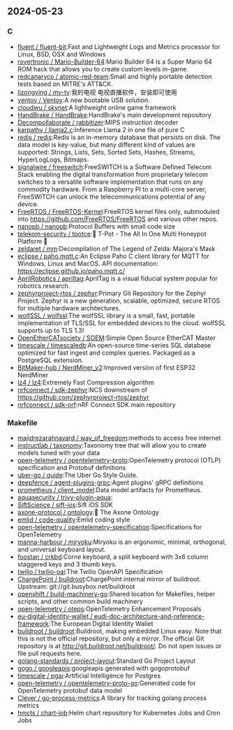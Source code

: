 ## 2024-05-23

### C

* [fluent / fluent-bit](https://github.com/fluent/fluent-bit):Fast and Lightweight Logs and Metrics processor for Linux, BSD, OSX and Windows
* [rovertronic / Mario-Builder-64](https://github.com/rovertronic/Mario-Builder-64):Mario Builder 64 is a Super Mario 64 ROM hack that allows you to create custom levels in-game.
* [redcanaryco / atomic-red-team](https://github.com/redcanaryco/atomic-red-team):Small and highly portable detection tests based on MITRE's ATT&CK.
* [lizongying / my-tv](https://github.com/lizongying/my-tv):我的电视 电视直播软件，安装即可使用
* [ventoy / Ventoy](https://github.com/ventoy/Ventoy):A new bootable USB solution.
* [cloudwu / skynet](https://github.com/cloudwu/skynet):A lightweight online game framework
* [HandBrake / HandBrake](https://github.com/HandBrake/HandBrake):HandBrake's main development repository
* [Decompollaborate / rabbitizer](https://github.com/Decompollaborate/rabbitizer):MIPS instruction decoder
* [karpathy / llama2.c](https://github.com/karpathy/llama2.c):Inference Llama 2 in one file of pure C
* [redis / redis](https://github.com/redis/redis):Redis is an in-memory database that persists on disk. The data model is key-value, but many different kind of values are supported: Strings, Lists, Sets, Sorted Sets, Hashes, Streams, HyperLogLogs, Bitmaps.
* [signalwire / freeswitch](https://github.com/signalwire/freeswitch):FreeSWITCH is a Software Defined Telecom Stack enabling the digital transformation from proprietary telecom switches to a versatile software implementation that runs on any commodity hardware. From a Raspberry PI to a multi-core server, FreeSWITCH can unlock the telecommunications potential of any device.
* [FreeRTOS / FreeRTOS-Kernel](https://github.com/FreeRTOS/FreeRTOS-Kernel):FreeRTOS kernel files only, submoduled into https://github.com/FreeRTOS/FreeRTOS and various other repos.
* [nanopb / nanopb](https://github.com/nanopb/nanopb):Protocol Buffers with small code size
* [telekom-security / tpotce](https://github.com/telekom-security/tpotce):🍯 T-Pot - The All In One Multi Honeypot Platform 🐝
* [zeldaret / mm](https://github.com/zeldaret/mm):Decompilation of The Legend of Zelda: Majora's Mask
* [eclipse / paho.mqtt.c](https://github.com/eclipse/paho.mqtt.c):An Eclipse Paho C client library for MQTT for Windows, Linux and MacOS. API documentation: https://eclipse.github.io/paho.mqtt.c/
* [AprilRobotics / apriltag](https://github.com/AprilRobotics/apriltag):AprilTag is a visual fiducial system popular for robotics research.
* [zephyrproject-rtos / zephyr](https://github.com/zephyrproject-rtos/zephyr):Primary Git Repository for the Zephyr Project. Zephyr is a new generation, scalable, optimized, secure RTOS for multiple hardware architectures.
* [wolfSSL / wolfssl](https://github.com/wolfSSL/wolfssl):The wolfSSL library is a small, fast, portable implementation of TLS/SSL for embedded devices to the cloud. wolfSSL supports up to TLS 1.3!
* [OpenEtherCATsociety / SOEM](https://github.com/OpenEtherCATsociety/SOEM):Simple Open Source EtherCAT Master
* [timescale / timescaledb](https://github.com/timescale/timescaledb):An open-source time-series SQL database optimized for fast ingest and complex queries. Packaged as a PostgreSQL extension.
* [BitMaker-hub / NerdMiner_v2](https://github.com/BitMaker-hub/NerdMiner_v2):Improved version of first ESP32 NerdMiner
* [lz4 / lz4](https://github.com/lz4/lz4):Extremely Fast Compression algorithm
* [nrfconnect / sdk-zephyr](https://github.com/nrfconnect/sdk-zephyr):NCS downstream of https://github.com/zephyrproject-rtos/zephyr
* [nrfconnect / sdk-nrf](https://github.com/nrfconnect/sdk-nrf):nRF Connect SDK main repository

### Makefile

* [majidrezarahnavard / way_of_freedom](https://github.com/majidrezarahnavard/way_of_freedom):methods to access free internet
* [instructlab / taxonomy](https://github.com/instructlab/taxonomy):Taxonomy tree that will allow you to create models tuned with your data
* [open-telemetry / opentelemetry-proto](https://github.com/open-telemetry/opentelemetry-proto):OpenTelemetry protocol (OTLP) specification and Protobuf definitions
* [uber-go / guide](https://github.com/uber-go/guide):The Uber Go Style Guide.
* [deepfence / agent-plugins-grpc](https://github.com/deepfence/agent-plugins-grpc):Agent plugins' gRPC definitions
* [prometheus / client_model](https://github.com/prometheus/client_model):Data model artifacts for Prometheus.
* [aquasecurity / trivy-plugin-aqua](https://github.com/aquasecurity/trivy-plugin-aqua):
* [SiftScience / sift-ios](https://github.com/SiftScience/sift-ios):Sift iOS SDK
* [axone-protocol / ontology](https://github.com/axone-protocol/ontology):📙 The Axone Ontology
* [emlid / code-quality](https://github.com/emlid/code-quality):Emlid coding style
* [open-telemetry / opentelemetry-specification](https://github.com/open-telemetry/opentelemetry-specification):Specifications for OpenTelemetry
* [manna-harbour / miryoku](https://github.com/manna-harbour/miryoku):Miryoku is an ergonomic, minimal, orthogonal, and universal keyboard layout.
* [foostan / crkbd](https://github.com/foostan/crkbd):Corne keyboard, a split keyboard with 3x6 column staggered keys and 3 thumb keys.
* [twilio / twilio-oai](https://github.com/twilio/twilio-oai):The Twilio OpenAPI Specification
* [ChargePoint / buildroot](https://github.com/ChargePoint/buildroot):ChargePoint internal mirror of buildroot. Upstream: git://git.busybox.net/buildroot
* [openshift / build-machinery-go](https://github.com/openshift/build-machinery-go):Shared location for Makefiles, helper scripts, and other common build machinery
* [open-telemetry / oteps](https://github.com/open-telemetry/oteps):OpenTelemetry Enhancement Proposals
* [eu-digital-identity-wallet / eudi-doc-architecture-and-reference-framework](https://github.com/eu-digital-identity-wallet/eudi-doc-architecture-and-reference-framework):The European Digital Identity Wallet
* [buildroot / buildroot](https://github.com/buildroot/buildroot):Buildroot, making embedded Linux easy. Note that this is not the official repository, but only a mirror. The official Git repository is at http://git.buildroot.net/buildroot/. Do not open issues or file pull requests here.
* [golang-standards / project-layout](https://github.com/golang-standards/project-layout):Standard Go Project Layout
* [gogo / googleapis](https://github.com/gogo/googleapis):googleapis generated with gogoprotobuf
* [timescale / pgai](https://github.com/timescale/pgai):Artificial Intelligence for Postgres
* [open-telemetry / opentelemetry-proto-go](https://github.com/open-telemetry/opentelemetry-proto-go):Generated code for OpenTelemetry protobuf data model
* [Clever / go-process-metrics](https://github.com/Clever/go-process-metrics):A library for tracking golang process metrics
* [hmcts / chart-job](https://github.com/hmcts/chart-job):Helm chart repository for Kubernetes Jobs and Cron Jobs
